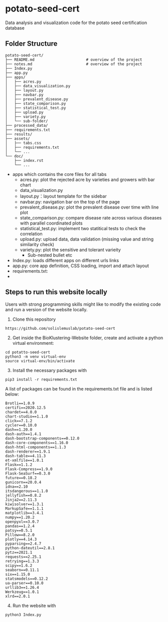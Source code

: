# potato-seed-cert
Data analysis and visualization code for the potato seed certification database


## Folder Structure 
```
potato-seed-cert/
├── README.md                       # overview of the project
├── notes.md                        # overview of the project
├── Index.py                        
├── app.py                          
├── apps/                          
│   ├── acres.py                    
│   ├── data_visualization.py       
│   ├── layout.py                   
│   ├── navbar.py                   
│   ├── prevalent_disease.py        
│   ├── state_comparison.py         
│   ├── statistical_test.py         
│   ├── upload.py                   
│   ├── variety.py                  
│   └── sub-folder/       
├── processed_data/      
├── requirements.txt                
├── results/              
├── assets/                  
│   ├── tabs.css                    
│   ├── requirements.txt            
│   └── ...
└── doc/                  
    ├── index.rst
    └── ...
```

* apps which contains the core files for all tabs
    * acres.py: plot the rejected acre by varieties and growers with bar chart                   
    * data_visualization.py       
    * layout.py：layout template for the sidebar                 
    * navbar.py: navigation bar on the top of the page                   
    * prevalent_disease.py: plot the prevalent disease over time with line plot       
    * state_comparison.py: compare disease rate across various diseases with parallel coordinated plots     
    * statistical_test.py: implement two statitical tests to check the correlation         
    * upload.py: upload data, data validation (missing value and string similarity check)                   
    * variety.py: plot the sensitive and tolerant varieity 
        * Sub-nested bullet etc
* Index.py: loads different apps on different urls links
* app.py: core app definition, CSS loading, import and attach layout
* requirements.txt:
* 

## Steps to run this website locally
Users with strong programming skills might like to modify the existing code and run a version of the website locally.

1. Clone this repository

```
https://github.com/solislemuslab/potato-seed-cert
```


2. Get inside the BioKlustering-Website folder, create and activate a python virtual environment:

```
cd potatto-seed-cert
python3 -m venv virtual-env
source virtual-env/bin/activate
```

3. Install the necessary packages with
```
pip3 install -r requirements.txt
```

A list of packages can be found in the requirements.txt file and is listed below:
```
Brotli==1.0.9
certifi==2020.12.5
chardet==4.0.0
chart-studio==1.1.0
click==7.1.2
cycler==0.10.0
dash==1.20.0
dash-auth==1.4.1
dash-bootstrap-components==0.12.0
dash-core-components==1.16.0
dash-html-components==1.1.3
dash-renderer==1.9.1
dash-table==4.11.3
et-xmlfile==1.0.1
Flask==1.1.2
Flask-Compress==1.9.0
Flask-SeaSurf==0.3.0
future==0.18.2
gunicorn==20.0.4
idna==2.10
itsdangerous==1.1.0
jellyfish==0.8.2
Jinja2==2.11.3
kiwisolver==1.3.1
MarkupSafe==1.1.1
matplotlib==3.4.1
numpy==1.20.2
openpyxl==3.0.7
pandas==1.2.4
patsy==0.5.1
Pillow==8.2.0
plotly==4.14.3
pyparsing==2.4.7
python-dateutil==2.8.1
pytz==2021.1
requests==2.25.1
retrying==1.3.3
scipy==1.6.2
seaborn==0.11.1
six==1.15.0
statsmodels==0.12.2
ua-parser==0.10.0
urllib3==1.26.4
Werkzeug==1.0.1
xlrd==2.0.1

```

4. Run the website with
```
python3 Index.py
```
